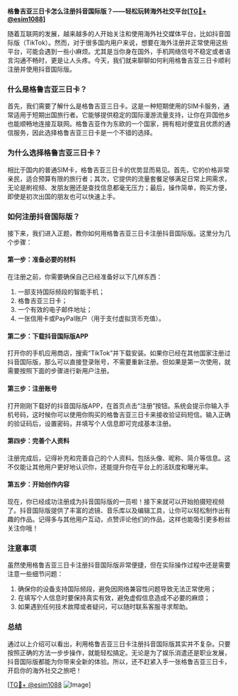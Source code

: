 **格鲁吉亚三日卡怎么注册抖音国际版？——轻松玩转海外社交平台[[TG💪+ @esim1088](https://t.me/s/esim1088)]**

随着互联网的发展，越来越多的人开始关注和使用海外社交媒体平台，比如抖音国际版（TikTok）。然而，对于很多国内用户来说，想要在海外注册并正常使用这些平台，可能会遇到一些小麻烦。尤其是当你身在国外，手机网络信号不稳定或者语言沟通不畅时，更是让人头疼。今天，我们就来聊聊如何利用格鲁吉亚三日卡顺利注册并使用抖音国际版。

### **什么是格鲁吉亚三日卡？**

首先，我们需要了解什么是格鲁吉亚三日卡。这是一种短期使用的SIM卡服务，通常适用于短期出国旅行者。它能够提供稳定的国际漫游流量支持，让你在异国他乡也能顺畅地连接互联网。格鲁吉亚作为东欧的一个国家，拥有相对便宜且优质的通信服务，因此选择格鲁吉亚三日卡是一个不错的选择。

### **为什么选择格鲁吉亚三日卡？**

相比于国内的普通SIM卡，格鲁吉亚三日卡的优势显而易见。首先，它的价格非常亲民，适合预算有限的旅行者；其次，它提供的流量套餐足够满足日常上网需求，无论是刷视频、发朋友圈还是查找信息都毫无压力；最后，操作简单，购买方便，即使是初次出国的朋友也可以快速上手。

### **如何注册抖音国际版？**

接下来，我们进入正题，教你如何用格鲁吉亚三日卡注册抖音国际版。这里分为几个步骤：

#### **第一步：准备必要的材料**

在注册之前，你需要确保自己已经准备好以下几样东西：
1. 一部支持国际频段的智能手机；
2. 格鲁吉亚三日卡；
3. 一个有效的电子邮件地址；
4. 一张信用卡或PayPal账户（用于支付虚拟货币充值）。

#### **第二步：下载抖音国际版APP**

打开你的手机应用商店，搜索“TikTok”并下载安装。如果你已经在其他国家注册过抖音国际版，那么可以直接登录账号，不需要重新注册。但如果是第一次使用，就需要按照下面的步骤进行新用户注册。

#### **第三步：注册账号**

打开刚刚下载好的抖音国际版APP，在首页点击“注册”按钮。系统会提示你输入手机号码，这时候你可以使用你购买的格鲁吉亚三日卡来接收验证码短信。输入正确的验证码后，设置密码，并填写个人信息即可完成基本注册。

#### **第四步：完善个人资料**

注册完成后，记得补充和完善自己的个人资料。包括头像、昵称、简介等信息。这不仅能让其他用户更好地认识你，还能提升你在平台上的活跃度和曝光率。

#### **第五步：开始创作内容**

现在，你已经成功注册成为抖音国际版的一员啦！接下来就可以开始拍摄短视频了。抖音国际版提供了丰富的滤镜、音乐库以及编辑工具，让你可以轻松制作出有趣的作品。记得多与其他用户互动，点赞评论他们的作品，这样也能吸引更多粉丝关注你哦！

### **注意事项**

虽然使用格鲁吉亚三日卡注册抖音国际版非常便捷，但在实际操作过程中还是需要注意一些细节问题：
1. 确保你的设备支持国际频段，避免因网络兼容性问题导致无法正常使用；
2. 在填写个人信息时要保持真实有效，避免虚假信息造成不必要的麻烦；
3. 如果遇到任何技术故障或者疑问，可以随时联系客服寻求帮助。

### **总结**

通过以上介绍可以看出，利用格鲁吉亚三日卡注册抖音国际版其实并不复杂。只要按照正确的方法一步步操作，就能轻松搞定。无论是为了娱乐消遣还是职业发展，抖音国际版都能为你带来全新的体验。所以，还不赶紧入手一张格鲁吉亚三日卡，开启你的海外社交之旅吧！

[[TG💪+ @esim1088](https://t.me/s/esim1088) ![Image](https://i.postimg.cc/4NQfJmqS/Snipaste-2025-05-13-00-14-12.png)]